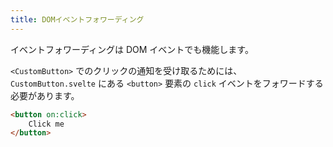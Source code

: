 ```yaml
---
title: DOMイベントフォワーディング
---
```


イベントフォワーディングは DOM イベントでも機能します。

`<CustomButton>` でのクリックの通知を受け取るためには、`CustomButton.svelte` にある `<button>` 要素の `click` イベントをフォワードする必要があります。

```html
<button on:click>
	Click me
</button>
```